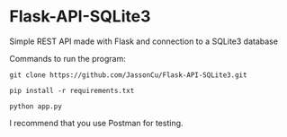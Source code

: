 # Flask-API-SQLite3

Simple REST API made with Flask and connection to a SQLite3 database


Commands to run the program:

```
git clone https://github.com/JassonCu/Flask-API-SQLite3.git
```

```
pip install -r requirements.txt
```

```
python app.py
```

I recommend that you use Postman for testing.
